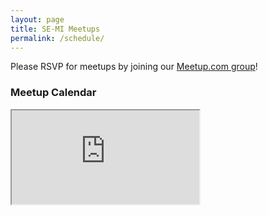 ```yaml
---
layout: page
title: SE-MI Meetups
permalink: /schedule/
---
```

Please RSVP for meetups by joining our [Meetup.com group](https://www.meetup.com/se-mi-mahjong/)!

### Meetup Calendar
<iframe src="https://calendar.google.com/calendar/embed?width='100%'&height=800&wkst=1&bgcolor=%23ffffff&ctz=America%2FDetroit&showCalendars=0&showTabs=0&showPrint=0&showDate=0&mode=AGENDA&title=SE-MI%20Riichi%20Schedule&showNav=0&showTitle=0&src=c2VtaXJpaWNoaUBnbWFpbC5jb20&color=%23039BE5"/>

